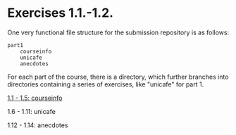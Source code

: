 # Exercises 1.1.-1.2.

One very functional file structure for the submission repository is as follows:

    part1
        courseinfo
        unicafe
        anecdotes

For each part of the course, there is a directory, which further branches into directories containing a series of exercises, like "unicafe" for part 1.

 [1.1 - 1.5: courseinfo](https://github.com/BarbaraAngelesOrtiz/Full-Stack/edit/main/Part1/courseinfo)

1.6 - 1.11: unicafe

1.12 - 1.14: anecdotes
